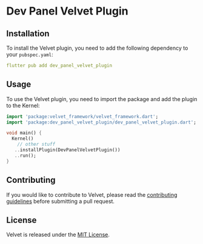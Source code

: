 # Dev Panel Velvet Plugin

## Installation

To install the Velvet plugin, you need to add the following dependency to your `pubspec.yaml`:

```yaml
flutter pub add dev_panel_velvet_plugin
```

## Usage

To use the Velvet plugin, you need to import the package and add the plugin to the Kernel:

```dart
import 'package:velvet_framework/velvet_framework.dart';
import 'package:dev_panel_velvet_plugin/dev_panel_velvet_plugin.dart';

void main() {
  Kernel()
    // other stuff
   ..installPlugin(DevPanelVelvetPlugin())
   ..run();
}
```

## Contributing

If you would like to contribute to Velvet, please read the [contributing guidelines](../../CONTRIBUTING.md) before submitting a pull request.

## License

Velvet is released under the [MIT License](LICENSE).